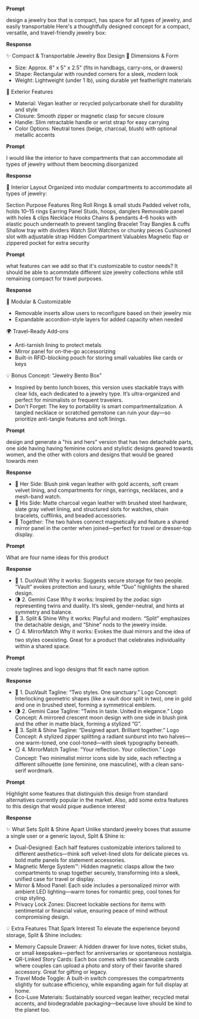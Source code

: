 **Prompt**

design a jewelry box that is compact, has space for all types of jewelry, and easily transportable
Here's a thoughtfully designed concept for a compact, versatile, and travel-friendly jewelry box:

**Response**

✨ Compact & Transportable Jewelry Box Design
📐 Dimensions & Form
- Size: Approx. 8" x 5" x 2.5" (fits in handbags, carry-ons, or drawers)
- Shape: Rectangular with rounded corners for a sleek, modern look
- Weight: Lightweight (under 1 lb), using durable yet featherlight materials

🧳 Exterior Features
- Material: Vegan leather or recycled polycarbonate shell for durability and style
- Closure: Smooth zipper or magnetic clasp for secure closure
- Handle: Slim retractable handle or wrist strap for easy carrying
- Color Options: Neutral tones (beige, charcoal, blush) with optional metallic accents

**Prompt**

I would like the interior to have compartments that can accommodate all types of jewelry without them beocming disorganized

**Response**

🧩 Interior Layout
Organized into modular compartments to accommodate all types of jewelry:

Section	Purpose	Features
Ring Roll	Rings & small studs	Padded velvet rolls, holds 10–15 rings
Earring Panel	Studs, hoops, danglers	Removable panel with holes & clips
Necklace Hooks	Chains & pendants	4–6 hooks with elastic pouch underneath to prevent tangling
Bracelet Tray	Bangles & cuffs	Shallow tray with dividers
Watch Slot	Watches or chunky pieces	Cushioned slot with adjustable strap
Hidden Compartment	Valuables	Magnetic flap or zippered pocket for extra security

**Prompt**

what features can we add so that it's customizable to custor needs? It should be able to acommdate different size jewelry collections while still remaining compact for travel purposes.

**Response**

🔄 Modular & Customizable
- Removable inserts allow users to reconfigure based on their jewelry mix
- Expandable accordion-style layers for added capacity when needed

🌍 Travel-Ready Add-ons
- Anti-tarnish lining to protect metals
- Mirror panel for on-the-go accessorizing
- Built-in RFID-blocking pouch for storing small valuables like cards or keys

💡 Bonus Concept: “Jewelry Bento Box”
- Inspired by bento lunch boxes, this version uses stackable trays with clear lids, each dedicated to a jewelry type. It’s ultra-organized and perfect for minimalists or frequent travelers.
- Don't Forget: The key to portability is smart compartmentalization. A tangled necklace or scratched gemstone can ruin your day—so prioritize anti-tangle features and soft linings.

**Prompt**

design and generate a "his and hers" version that has two detachable parts, one side having having feminine colors and stylistic designs geared towards women, and the other with colors and designs that would be geared towards men

**Response**

- 💖 Her Side: Blush pink vegan leather with gold accents, soft cream velvet lining, and compartments for rings, earrings, necklaces, and a mesh-band watch.
- 🖤 His Side: Matte charcoal vegan leather with brushed steel hardware, slate gray velvet lining, and structured slots for watches, chain bracelets, cufflinks, and beaded accessories.
- 🧲 Together: The two halves connect magnetically and feature a shared mirror panel in the center when joined—perfect for travel or dresser-top display.

**Prompt**

What are four name ideas for this product

**Response**

- 💎 1. DuoVault
Why it works: Suggests secure storage for two people. “Vault” evokes protection and luxury, while “Duo” highlights the shared design.
- 🌗 2. Gemini Case
Why it works: Inspired by the zodiac sign representing twins and duality. It’s sleek, gender-neutral, and hints at symmetry and balance.
- 🧳 3. Split & Shine
Why it works: Playful and modern. “Split” emphasizes the detachable design, and “Shine” nods to the jewelry inside.
- 🪞 4. MirrorMatch
Why it works: Evokes the dual mirrors and the idea of two styles coexisting. Great for a product that celebrates individuality within a shared space.

**Prompt**

create taglines and logo designs that fit each name option

**Response**

- 💎 1. DuoVault
Tagline: “Two styles. One sanctuary.”
Logo Concept: Interlocking geometric shapes (like a vault door split in two), one in gold and one in brushed steel, forming a symmetrical emblem.
- 🌗 2. Gemini Case
Tagline: “Twins in taste. United in elegance.”
Logo Concept: A mirrored crescent moon design with one side in blush pink and the other in matte black, forming a stylized “G”.
- 🧳 3. Split & Shine
Tagline: “Designed apart. Brilliant together.”
Logo Concept: A stylized zipper splitting a radiant sunburst into two halves—one warm-toned, one cool-toned—with sleek typography beneath.
- 🪞 4. MirrorMatch
Tagline: “Your reflection. Your collection.”
Logo Concept: Two minimalist mirror icons side by side, each reflecting a different silhouette (one feminine, one masculine), with a clean sans-serif wordmark.

**Prompt**

Highlight some features that distinguish this design from standard alternatives currently popular in the market. Also, add some extra features to this design that would pique audience interest

**Response**

✨ What Sets Split & Shine Apart
Unlike standard jewelry boxes that assume a single user or a generic layout, Split & Shine is:

- Dual-Designed: Each half features customizable interiors tailored to different aesthetics—think soft velvet-lined slots for delicate pieces vs. bold matte panels for statement accessories.
- Magnetic Merge System™: Hidden magnetic clasps allow the two compartments to snap together securely, transforming into a sleek, unified case for travel or display.
- Mirror & Mood Panel: Each side includes a personalized mirror with ambient LED lighting—warm tones for romantic prep, cool tones for crisp styling.
- Privacy Lock Zones: Discreet lockable sections for items with sentimental or financial value, ensuring peace of mind without compromising design.

💡 Extra Features That Spark Interest
To elevate the experience beyond storage, Split & Shine includes:

- Memory Capsule Drawer: A hidden drawer for love notes, ticket stubs, or small keepsakes—perfect for anniversaries or spontaneous nostalgia.
- QR-Linked Story Cards: Each box comes with two scannable cards where couples can upload a photo and story of their favorite shared accessory. Great for gifting or legacy.
- Travel Mode Toggle: A built-in switch compresses the compartments slightly for suitcase efficiency, while expanding again for full display at home.
- Eco-Luxe Materials: Sustainably sourced vegan leather, recycled metal accents, and biodegradable packaging—because love should be kind to the planet too.